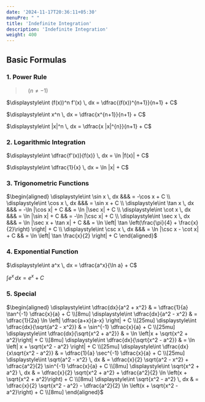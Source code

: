 ```yaml
---
date: '2024-11-17T20:36:11+05:30'
menuPre: " "
title: 'Indefinite Integration'
description: 'Indefinite Integration'
weight: 400
---
```


## Basic Formulas

### 1. Power Rule  

> $\quad (n\not ={-1})$  

$\displaystyle\int (f(x))^n f'(x) \, dx = \dfrac{(f(x))^{n+1}}{n+1} + C$  

$\displaystyle\int x^n \, dx = \dfrac{x^{n+1}}{n+1} + C$

$\displaystyle\int |x|^n \, dx = \dfrac{x |x|^{n}}{n+1} + C$

### 2. Logarithmic Integration  

$\displaystyle\int \dfrac{f'(x)}{f(x)} \, dx = \ln |f(x)| + C$  

$\displaystyle\int \dfrac{1}{x} \, dx = \ln |x| + C$

### 3. Trigonometric Functions  

$\begin{aligned}
\displaystyle\int \sin x \, dx &&& = -\cos x + C \\  
\displaystyle\int \cos x \, dx &&& = \sin x + C \\  
\displaystyle\int \tan x \, dx &&& = -\ln |\cos x| + C && = \ln |\sec x| + C \\  
\displaystyle\int \cot x \, dx &&& = \ln |\sin x| + C && = -\ln |\csc x| + C \\  
\displaystyle\int \sec x \, dx &&& = \ln |\sec x + \tan x| + C && = \ln \left| \tan \left(\frac{\pi}{4} + \frac{x}{2}\right) \right| + C \\  
\displaystyle\int \csc x \, dx &&& = \ln |\csc x - \cot x| + C && = \ln \left| \tan \frac{x}{2} \right| + C
\end{aligned}$

### 4. Exponential Function  

$\displaystyle\int a^x \, dx = \dfrac{a^x}{\ln a} + C$  

$\displaystyle\int e^x \, dx = e^x + C$

### 5. Special  

$\begin{aligned}
\displaystyle\int \dfrac{dx}{a^2 + x^2} & = \dfrac{1}{a} \tan^{-1} \dfrac{x}{a} + C \\[8mu]
\displaystyle\int \dfrac{dx}{a^2 - x^2} & = \dfrac{1}{2a} \ln \left| \dfrac{a+x}{a-x} \right| + C \\[25mu]
\displaystyle\int \dfrac{dx}{\sqrt{a^2 - x^2}} & = \sin^{-1} \dfrac{x}{a} + C \\[25mu]
\displaystyle\int \dfrac{dx}{\sqrt{x^2 + a^2}} & = \ln \left|x + \sqrt{x^2 + a^2}\right| + C \\[8mu]
\displaystyle\int \dfrac{dx}{\sqrt{x^2 - a^2}} & = \ln \left| x + \sqrt{x^2 - a^2} \right| + C \\[25mu]
\displaystyle\int \dfrac{dx}{x\sqrt{x^2 - a^2}} & = \dfrac{1}{a} \sec^{-1} \dfrac{x}{a} + C \\[25mu]
\displaystyle\int \sqrt{a^2 - x^2} \, dx & = \dfrac{x}{2} \sqrt{a^2 - x^2} + \dfrac{a^2}{2} \sin^{-1} \dfrac{x}{a} + C \\[8mu]
\displaystyle\int \sqrt{x^2 + a^2} \, dx & = \dfrac{x}{2} \sqrt{x^2 + a^2} + \dfrac{a^2}{2} \ln \left(x + \sqrt{x^2 + a^2}\right) + C \\[8mu]
\displaystyle\int \sqrt{x^2 - a^2} \, dx & = \dfrac{x}{2} \sqrt{x^2 - a^2} - \dfrac{a^2}{2} \ln \left(x + \sqrt{x^2 - a^2}\right) + C \\[8mu]
\end{aligned}$  
